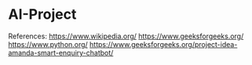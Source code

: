 # AI-Project
References:
https://www.wikipedia.org/
https://www.geeksforgeeks.org/
https://www.python.org/
https://www.geeksforgeeks.org/project-idea-amanda-smart-enquiry-chatbot/

